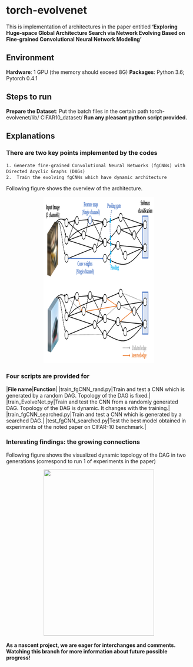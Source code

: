 torch-evolvenet
===========================

This is implementation of architectures in the paper entitled 
**‘Exploring Huge-space Global Architecture Search via Network Evolving Based on Fine-grained Convolutional Neural Network Modeling’**

Environment
------
**Hardware**: 1 GPU (the memory should exceed 8G)
**Packages**: Python 3.6; Pytorch 0.4.1

Steps to run
------
**Prepare the Dataset**: Put the batch files in the certain path torch-evolvenet/lib/ CIFAR10_dataset/ 
**Run any pleasant python script provided.**

Explanations
------

### There are two key points implemented by the codes
```
1. Generate fine-grained Convolutional Neural Networks (fgCNNs) with Directed Acyclic Graphs (DAGs)
2.	Train the evolving fgCNNs which have dynamic architecture
```
Following figure shows the overview of the architecture.

<div align=center><img src="imgs/overview.svg" width="300" height="450" /></div>

### Four scripts are provided for

|**File name**|**Function**|
|train_fgCNN_rand.py|Train and test a CNN which is generated by a random DAG. Topology of the DAG is fixed.|
|train_EvolveNet.py|Train and test the CNN from a randomly generated DAG. Topology of the DAG is dynamic. It changes with the training.|
|train_fgCNN_searched.py|Train and test a CNN which is generated by a searched DAG.|
|test_fgCNN_searched.py|Test the best model obtained in experiments of the noted paper on CIFAR-10 benchmark.|

### Interesting findings: the growing connections

Following figure shows the visualized dynamic topology of the DAG in two generations (correspond to run 1 of experiments in the paper)

<div align=center><img src="imgs/evolving.gif" width="300" height="450" /></div>

**As a nascent project, we are eager for interchanges and comments.**
**Watching this branch for more information about future possible progress!**